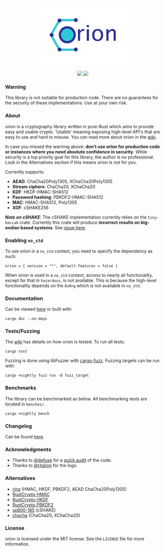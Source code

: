 <p align="center">
  <img src="logo/logo.png" alt="orion" height="200px">
</p>
<p align="center">
  <img src="https://travis-ci.org/brycx/orion.svg?branch=master">
  <img src="https://codecov.io/gh/brycx/orion/branch/master/graph/badge.svg">
</p>

### Warning
This library is not suitable for production code. There are no guarantees for the security of these implementations. Use at your own risk.


### About
orion is a cryptography library written in pure-Rust which aims to provide easy and usable crypto. 'Usable' meaning exposing high-level API's that are easy to use and hard to misuse. You can read more about orion in the [wiki](https://github.com/brycx/orion/wiki).


In case you missed the warning above: **don't use orion for production code or instances where you need absolute confidence in security**. While security is a top priority goal for this library, the author is no
professional. Look in the Alternatives section if this means orion is not for you.

Currently supports:
* **AEAD**: ChaCha20Poly1305, XChaCha20Poly1305
* **Stream ciphers**: ChaCha20, XChaCha20
* **KDF**: HKDF-HMAC-SHA512
* **Password hashing**: PBKDF2-HMAC-SHA512
* **MAC**: HMAC-SHA512, Poly1305
* **XOF**: cSHAKE256

***Note on cSHAKE***:
The cSHAKE implementation currently relies on the `tiny-keccak` crate. Currently this crate
will produce **incorrect results on big-endian based systems**. See [issue here](https://github.com/debris/tiny-keccak/issues/15).

### Enabling `no_std`
To use orion in a `no_std` context, you need to specify the dependency as such:

```
orion = { version = "*", default-features = false }
```

When orion is used in a `no_std` context, access to nearly all functionality, except for that in
`hazardous`, is not available. This is because the high-level functionality depends on the `OsRng`
which is not available in `no_std`.

### Documentation
Can be viewed [here](https://docs.rs/orion) or built with:

```
cargo doc --no-deps
```

### Tests/Fuzzing
The [wiki](https://github.com/brycx/orion/wiki/Testing-suite) has details on how orion is tested. To run all tests:
```
cargo test
```

Fuzzing is done using libFuzzer with [cargo-fuzz](https://github.com/rust-fuzz/cargo-fuzz). Fuzzing targets can be run with:
```
cargo +nightly fuzz run -O fuzz_target
```

### Benchmarks
The library can be benchmarked as below. All benchmarking tests are located in `benches/`.
```
cargo +nightly bench
```
### Changelog
Can be found [here](https://github.com/brycx/orion/releases).

### Acknowledgments
- Thanks to [@defuse](https://github.com/defuse) for a [quick audit](https://github.com/brycx/orion/issues/3) of the code.
- Thanks to [@ritalinn](https://github.com/ritalinn) for the logo.

### Alternatives
- [*ring*](https://crates.io/crates/ring) (HMAC, HKDF, PBKDF2, AEAD ChaCha20Poly1305)
- [RustCrypto HMAC](https://crates.io/crates/hmac)
- [RustCrypto HKDF](https://crates.io/crates/hkdf)
- [RustCrypto PBKDF2](https://crates.io/crates/pbkdf2)
- [sp800-185](https://crates.io/crates/sp800-185) (cSHAKE)
- [chacha](https://crates.io/crates/chacha) (ChaCha20, XChaCha20)

### License
orion is licensed under the MIT license. See the `LICENSE` file for more information.
